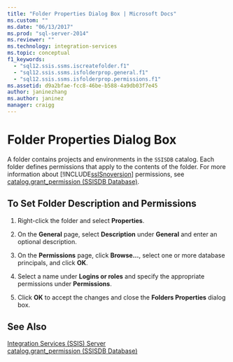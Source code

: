```yaml
---
title: "Folder Properties Dialog Box | Microsoft Docs"
ms.custom: ""
ms.date: "06/13/2017"
ms.prod: "sql-server-2014"
ms.reviewer: ""
ms.technology: integration-services
ms.topic: conceptual
f1_keywords: 
  - "sql12.ssis.ssms.iscreatefolder.f1"
  - "sql12.ssis.ssms.isfolderprop.general.f1"
  - "sql12.ssis.ssms.isfolderprop.permissions.f1"
ms.assetid: d9a2bfae-fcc8-46be-b588-4a9db03f7e45
author: janinezhang
ms.author: janinez
manager: craigg
---
```

# Folder Properties Dialog Box
  A folder contains projects and environments in the `SSISDB` catalog. Each folder defines permissions that apply to the contents of the folder. For more information about [!INCLUDE[ssISnoversion](../../includes/ssisnoversion-md.md)] permissions, see [catalog.grant_permission &#40;SSISDB Database&#41;](/sql/integration-services/system-stored-procedures/catalog-grant-permission-ssisdb-database).  
  
## To Set Folder Description and Permissions  
  
1.  Right-click the folder and select **Properties**.  
  
2.  On the **General** page, select **Description** under **General** and enter an optional description.  
  
3.  On the **Permissions** page, click **Browse...**, select one or more database principals, and click **OK**.  
  
4.  Select a name under **Logins or roles** and specify the appropriate permissions under **Permissions**.  
  
5.  Click **OK** to accept the changes and close the **Folders Properties** dialog box.  
  
## See Also  
 [Integration Services &#40;SSIS&#41; Server](integration-services-ssis-server-and-catalog.md)   
 [catalog.grant_permission &#40;SSISDB Database&#41;](/sql/integration-services/system-stored-procedures/catalog-grant-permission-ssisdb-database)  
  
  
